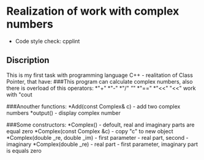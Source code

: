 # Realization of work with complex numbers

* Code style check: cpplint


## Discription

This is my first task with programming language C++ - realitation of Class Pointer, that have:
###This program can calculate complex numbers, also there is overload of this operators:
*"+"
*"-"
*"/"
*"*"
*"=="
*"<<"
"<<" work with "cout

###Anouther functions:
*Add(const Complex& c) - add two complex numbers
*output() - display complex number

###Some constructors:
*Complex() - defoult, real and imaginary parts are equal zero
*Complex(const Complex &c) - copy "c" to new object
*Complex(double _re, double _im) - first parameter - real part, second - imaginary
*Complex(double _re) - real part - first parameter, imaginary part is equals zero
